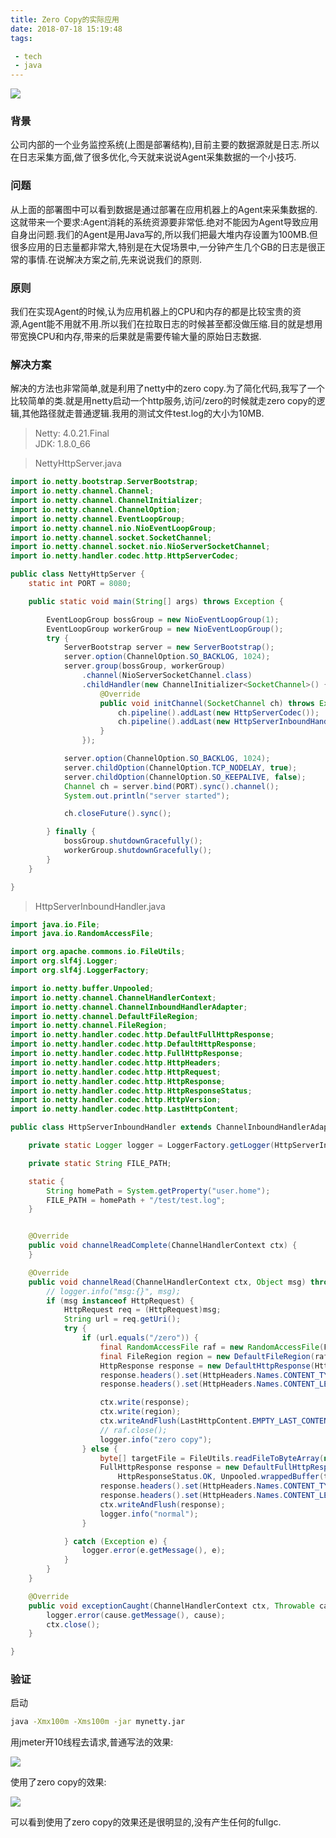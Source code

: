 ```yaml
---
title: Zero Copy的实际应用
date: 2018-07-18 15:19:48
tags:

 - tech
 - java
---
```


![](https://chengchaosite.oss-cn-hangzhou.aliyuncs.com/resource-container/image/sunfire_deploy.png)

### 背景
公司内部的一个业务监控系统(上图是部署结构),目前主要的数据源就是日志.所以在日志采集方面,做了很多优化,今天就来说说Agent采集数据的一个小技巧.

### 问题
从上面的部署图中可以看到数据是通过部署在应用机器上的Agent来采集数据的.这就带来一个要求:Agent消耗的系统资源要非常低.绝对不能因为Agent导致应用自身出问题.我们的Agent是用Java写的,所以我们把最大堆内存设置为100MB.但很多应用的日志量都非常大,特别是在大促场景中,一分钟产生几个GB的日志是很正常的事情.在说解决方案之前,先来说说我们的原则.


### 原则
我们在实现Agent的时候,认为应用机器上的CPU和内存的都是比较宝贵的资源,Agent能不用就不用.所以我们在拉取日志的时候甚至都没做压缩.目的就是想用带宽换CPU和内存,带来的后果就是需要传输大量的原始日志数据.

### 解决方案
解决的方法也非常简单,就是利用了netty中的zero copy.为了简化代码,我写了一个比较简单的类.就是用netty启动一个http服务,访问/zero的时候就走zero copy的逻辑,其他路径就走普通逻辑.我用的测试文件test.log的大小为10MB.


>Netty: 4.0.21.Final  
>JDK: 1.8.0_66    


> NettyHttpServer.java

```java
import io.netty.bootstrap.ServerBootstrap;
import io.netty.channel.Channel;
import io.netty.channel.ChannelInitializer;
import io.netty.channel.ChannelOption;
import io.netty.channel.EventLoopGroup;
import io.netty.channel.nio.NioEventLoopGroup;
import io.netty.channel.socket.SocketChannel;
import io.netty.channel.socket.nio.NioServerSocketChannel;
import io.netty.handler.codec.http.HttpServerCodec;

public class NettyHttpServer {
    static int PORT = 8080;

    public static void main(String[] args) throws Exception {

        EventLoopGroup bossGroup = new NioEventLoopGroup(1);
        EventLoopGroup workerGroup = new NioEventLoopGroup();
        try {
            ServerBootstrap server = new ServerBootstrap();
            server.option(ChannelOption.SO_BACKLOG, 1024);
            server.group(bossGroup, workerGroup)
                .channel(NioServerSocketChannel.class)
                .childHandler(new ChannelInitializer<SocketChannel>() {
                    @Override
                    public void initChannel(SocketChannel ch) throws Exception {
                        ch.pipeline().addLast(new HttpServerCodec());
                        ch.pipeline().addLast(new HttpServerInboundHandler());
                    }
                });

            server.option(ChannelOption.SO_BACKLOG, 1024);
            server.childOption(ChannelOption.TCP_NODELAY, true);
            server.childOption(ChannelOption.SO_KEEPALIVE, false);
            Channel ch = server.bind(PORT).sync().channel();
            System.out.println("server started");

            ch.closeFuture().sync();

        } finally {
            bossGroup.shutdownGracefully();
            workerGroup.shutdownGracefully();
        }
    }

}
```

>HttpServerInboundHandler.java

```java
import java.io.File;
import java.io.RandomAccessFile;

import org.apache.commons.io.FileUtils;
import org.slf4j.Logger;
import org.slf4j.LoggerFactory;

import io.netty.buffer.Unpooled;
import io.netty.channel.ChannelHandlerContext;
import io.netty.channel.ChannelInboundHandlerAdapter;
import io.netty.channel.DefaultFileRegion;
import io.netty.channel.FileRegion;
import io.netty.handler.codec.http.DefaultFullHttpResponse;
import io.netty.handler.codec.http.DefaultHttpResponse;
import io.netty.handler.codec.http.FullHttpResponse;
import io.netty.handler.codec.http.HttpHeaders;
import io.netty.handler.codec.http.HttpRequest;
import io.netty.handler.codec.http.HttpResponse;
import io.netty.handler.codec.http.HttpResponseStatus;
import io.netty.handler.codec.http.HttpVersion;
import io.netty.handler.codec.http.LastHttpContent;

public class HttpServerInboundHandler extends ChannelInboundHandlerAdapter {

    private static Logger logger = LoggerFactory.getLogger(HttpServerInboundHandler.class);

    private static String FILE_PATH;

    static {
        String homePath = System.getProperty("user.home");
        FILE_PATH = homePath + "/test/test.log";
    }


    @Override
    public void channelReadComplete(ChannelHandlerContext ctx) {
    }

    @Override
    public void channelRead(ChannelHandlerContext ctx, Object msg) throws Exception {
        // logger.info("msg:{}", msg);
        if (msg instanceof HttpRequest) {
            HttpRequest req = (HttpRequest)msg;
            String url = req.getUri();
            try {
                if (url.equals("/zero")) {
                    final RandomAccessFile raf = new RandomAccessFile(FILE_PATH, "r");
                    final FileRegion region = new DefaultFileRegion(raf.getChannel(), 0, raf.length());
                    HttpResponse response = new DefaultHttpResponse(HttpVersion.HTTP_1_1, HttpResponseStatus.OK);
                    response.headers().set(HttpHeaders.Names.CONTENT_TYPE, "text/plain");
                    response.headers().set(HttpHeaders.Names.CONTENT_LENGTH, raf.length());

                    ctx.write(response);
                    ctx.write(region);
                    ctx.writeAndFlush(LastHttpContent.EMPTY_LAST_CONTENT);
                    // raf.close();
                    logger.info("zero copy");
                } else {
                    byte[] targetFile = FileUtils.readFileToByteArray(new File(FILE_PATH));
                    FullHttpResponse response = new DefaultFullHttpResponse(HttpVersion.HTTP_1_1,
                        HttpResponseStatus.OK, Unpooled.wrappedBuffer(targetFile));
                    response.headers().set(HttpHeaders.Names.CONTENT_TYPE, "text/plain");
                    response.headers().set(HttpHeaders.Names.CONTENT_LENGTH, targetFile.length);
                    ctx.writeAndFlush(response);
                    logger.info("normal");
                }

            } catch (Exception e) {
                logger.error(e.getMessage(), e);
            }
        }
    }

    @Override
    public void exceptionCaught(ChannelHandlerContext ctx, Throwable cause) {
        logger.error(cause.getMessage(), cause);
        ctx.close();
    }

}

```


### 验证

启动

```sh
java -Xmx100m -Xms100m -jar mynetty.jar
```

用jmeter开10线程去请求,普通写法的效果:

![](https://chengchaosite.oss-cn-hangzhou.aliyuncs.com/resource-container/image/gc_normal.png)

使用了zero copy的效果:

![](https://chengchaosite.oss-cn-hangzhou.aliyuncs.com/resource-container/image/gc_zero.png)

可以看到使用了zero copy的效果还是很明显的,没有产生任何的fullgc.
